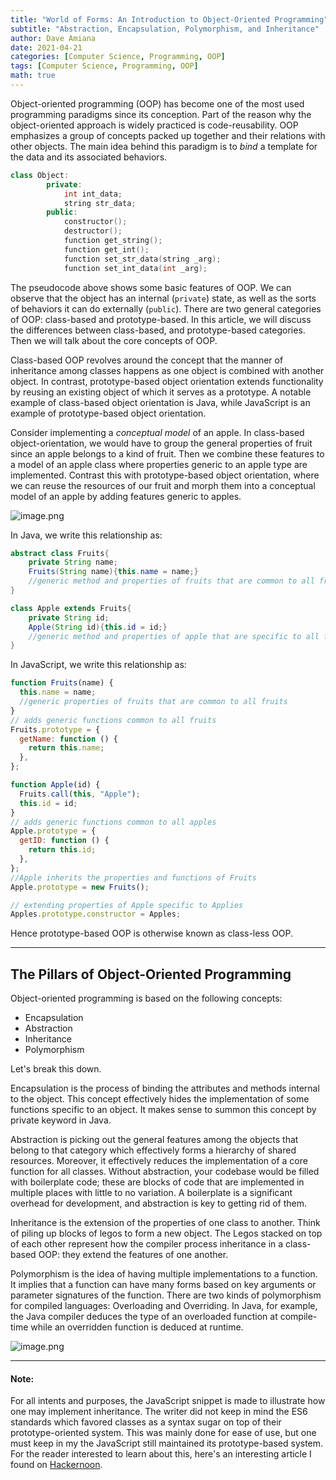 ```yaml
---
title: "World of Forms: An Introduction to Object-Oriented Programming"
subtitle: "Abstraction, Encapsulation, Polymorphism, and Inheritance"
author: Dave Amiana
date: 2021-04-21
categories: [Computer Science, Programming, OOP]
tags: [Computer Science, Programming, OOP]
math: true
---
```


Object-oriented programming (OOP) has become one of the most used programming paradigms since its conception. Part of the reason why the object-oriented approach is widely practiced is code-reusability. OOP emphasizes a group of concepts packed up together and their relations with other objects. The main idea behind this paradigm is to _bind_ a template for the data and its associated behaviors.

```cpp
class Object:
        private:
            int int_data;
            string str_data;
        public:
            constructor();
            destructor();
            function get_string();
            function get_int();
            function set_str_data(string _arg);
            function set_int_data(int _arg);
```

The pseudocode above shows some basic features of OOP. We can observe that the object has an internal (`private`) state, as well as the sorts of behaviors it can do externally (`public`). There are two general categories of OOP: class-based and prototype-based. In this article, we will discuss the differences between class-based, and prototype-based categories. Then we will talk about the core concepts of OOP.

Class-based OOP revolves around the concept that the manner of inheritance among classes happens as one object is combined with another object. In contrast, prototype-based object orientation extends functionality by reusing an existing object of which it serves as a prototype. A notable example of class-based object orientation is Java, while JavaScript is an example of prototype-based object orientation.

Consider implementing a _conceptual model_ of an apple. In class-based object-orientation, we would have to group the general properties of fruit since an apple belongs to a kind of fruit. Then we combine these features to a model of an apple class where properties generic to an apple type are implemented. Contrast this with prototype-based object orientation, where we can reuse the resources of our fruit and morph them into a conceptual model of an apple by adding features generic to apples.

![image.png](https://cdn.hashnode.com/res/hashnode/image/upload/v1619014449404/sXiasFopG.png)

In Java, we write this relationship as:

```java
abstract class Fruits{
    private String name;
    Fruits(String name){this.name = name;}
    //generic method and properties of fruits that are common to all fruits
}

class Apple extends Fruits{
    private String id;
    Apple(String id){this.id = id;}
    //generic method and properties of apple that are specific to all fruits
}
```

In JavaScript, we write this relationship as:

```js
function Fruits(name) {
  this.name = name;
  //generic properties of fruits that are common to all fruits
}
// adds generic functions common to all fruits
Fruits.prototype = {
  getName: function () {
    return this.name;
  },
};

function Apple(id) {
  Fruits.call(this, "Apple");
  this.id = id;
}
// adds generic functions common to all apples
Apple.prototype = {
  getID: function () {
    return this.id;
  },
};
//Apple inherits the properties and functions of Fruits
Apple.prototype = new Fruits();

// extending properties of Apple specific to Applies
Apples.prototype.constructor = Apples;
```

Hence prototype-based OOP is otherwise known as class-less OOP.

---

## The Pillars of Object-Oriented Programming

Object-oriented programming is based on the following concepts:

- Encapsulation
- Abstraction
- Inheritance
- Polymorphism

Let's break this down.

Encapsulation is the process of binding the attributes and methods internal to the object. This concept effectively hides the implementation of some functions specific to an object. It makes sense to summon this concept by private keyword in Java.

Abstraction is picking out the general features among the objects that belong to that category which effectively forms a hierarchy of shared resources. Moreover, it effectively reduces the implementation of a core function for all classes. Without abstraction, your codebase would be filled with boilerplate code; these are blocks of code that are implemented in multiple places with little to no variation. A boilerplate is a significant overhead for development, and abstraction is key to getting rid of them.

Inheritance is the extension of the properties of one class to another. Think of piling up blocks of legos to form a new object. The Legos stacked on top of each other represent how the compiler process inheritance in a class-based OOP: they extend the features of one another.

Polymorphism is the idea of having multiple implementations to a function. It implies that a function can have many forms based on key arguments or parameter signatures of the function. There are two kinds of polymorphism for compiled languages: Overloading and Overriding. In Java, for example, the Java compiler deduces the type of an overloaded function at compile-time while an overridden function is deduced at runtime.

![image.png](https://cdn.hashnode.com/res/hashnode/image/upload/v1619020629122/bv3fEtX5G.png)

---

#### Note:

For all intents and purposes, the JavaScript snippet is made to illustrate how one may implement inheritance. The writer did not keep in mind the ES6 standards which favored classes as a syntax sugar on top of their prototype-oriented system. This was mainly done for ease of use, but one must keep in my the JavaScript still maintained its prototype-based system. For the reader interested to learn about this, here's an interesting article I found on [Hackernoon](https://hackernoon.com/once-upon-a-time-in-javascript-inheritance-d24m3235).
